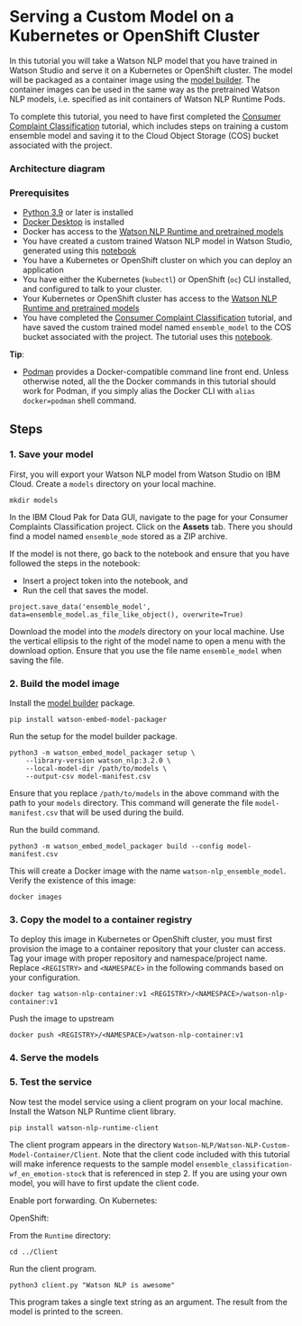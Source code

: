 # Serving a Custom Model on a Kubernetes or OpenShift Cluster
In this tutorial you will take a Watson NLP model that you have trained in Watson Studio and serve it on a Kubernetes or OpenShift cluster. The model will be packaged as a container image using the [model builder](https://github.com/IBM/ibm-watson-embed-model-builder). The container images can be used in the same way as the pretrained Watson NLP models, i.e. specified as init containers of Watson NLP Runtime Pods.

To complete this tutorial, you need to have first completed the [Consumer Complaint Classification](https://techzone.ibm.com/collection/watson-nlp-text-classification#tab-1) tutorial, which includes steps on training a custom ensemble model and saving it to the Cloud Object Storage (COS) bucket associated with the project.

### Architecture diagram


### Prerequisites
    
- [Python 3.9](https://www.python.org/downloads/) or later is installed
- [Docker Desktop](https://docs.docker.com/get-docker/) is installed
- Docker has access to the [Watson NLP Runtime and pretrained models](https://github.com/ibm-build-labs/Watson-NLP/blob/main/MLOps/access/README.md#docker)
- You have created a custom trained Watson NLP model in Watson Studio, generated using this [notebook](https://github.com/ibm-build-labs/Watson-NLP/blob/main/ML/Text-Classification/Consumer%20complaints%20Classification.ipynb) 
- You have a Kubernetes or OpenShift cluster on which you can deploy an application
- You have either the Kubernetes (`kubectl`) or OpenShift (`oc`) CLI installed, and configured to talk to your cluster.
- Your Kubernetes or OpenShift cluster has access to the [Watson NLP Runtime and pretrained models](https://github.com/ibm-build-labs/Watson-NLP/blob/main/MLOps/access/README.md#kubernetes-and-openshift)
- You have completed the [Consumer Complaint Classification](https://techzone.ibm.com/collection/watson-nlp-text-classification#tab-1) tutorial, and have saved the custom trained model named `ensemble_model` to the COS bucket associated with the project. The tutorial uses this [notebook](https://github.com/ibm-build-labs/Watson-NLP/blob/main/ML/Text-Classification/Consumer%20complaints%20Classification.ipynb).
    
**Tip**:
- [Podman](https://podman.io/getting-started/installation) provides a Docker-compatible command line front end. Unless otherwise noted, all the the Docker commands in this tutorial should work for Podman, if you simply alias the Docker CLI with `alias docker=podman` shell command.  
      
    
## Steps

### 1. Save your model
First, you will export your Watson NLP model from Watson Studio on IBM Cloud. Create a `models` directory on your local machine.
```
mkdir models
```
In the IBM Cloud Pak for Data GUI, navigate to the page for your Consumer Complaints Classification project. Click on the **Assets** tab. There you should find a model named `ensemble_mode` stored as a ZIP archive. 

If the model is not there, go back to the notebook and ensure that you have followed the steps in the notebook:
  - Insert a project token into the notebook, and
  - Run the cell that saves the model.
```
project.save_data('ensemble_model', data=ensemble_model.as_file_like_object(), overwrite=True)
```

Download the model into the *models* directory on your local machine. Use the vertical ellipsis to the right of the model name to open a menu with the download option. Ensure that you use the file name `ensemble_model` when saving the file.

### 2. Build the model image

Install the [model builder](https://github.com/IBM/ibm-watson-embed-model-builder) package.
```
pip install watson-embed-model-packager
```
Run the setup for the model builder package.
```
python3 -m watson_embed_model_packager setup \
    --library-version watson_nlp:3.2.0 \
    --local-model-dir /path/to/models \
    --output-csv model-manifest.csv
```
Ensure that you replace `/path/to/models` in the above command with the path to your `models` directory.  This command will generate the file `model-manifest.csv` that will be used during the build.

Run the build command.
```
python3 -m watson_embed_model_packager build --config model-manifest.csv
```
This will create a Docker image with the name `watson-nlp_ensemble_model`. Verify the existence of this image:
```
docker images
```

### 3. Copy the model to a container registry

To deploy this image in Kubernetes or OpenShift cluster, you must first provision the image to a container repository that your cluster can access.  Tag your image with proper repository and namespace/project name. Replace `<REGISTRY>` and `<NAMESPACE>` in the following commands based on your configuration.
```
docker tag watson-nlp-container:v1 <REGISTRY>/<NAMESPACE>/watson-nlp-container:v1 
```
Push the image to upstream
```
docker push <REGISTRY>/<NAMESPACE>/watson-nlp-container:v1 
```

### 4. Serve the models



### 5. Test the service
Now test the model service using a client program on your local machine. Install the Watson NLP Runtime client library.
```
pip install watson-nlp-runtime-client
```
The client program appears in the directory `Watson-NLP/Watson-NLP-Custom-Model-Container/Client`. Note that the client code included with this tutorial will make inference requests to the sample model `ensemble_classification-wf_en_emotion-stock` that is referenced in step 2.  If you are using your own model, you will have to first update the client code.

Enable port forwarding. On Kubernetes:

OpenShift:



From the `Runtime` directory:
```
cd ../Client 
```
Run the client program.
```
python3 client.py "Watson NLP is awesome" 
```
This program takes a single text string as an argument.  The result from the model is printed to the screen.
